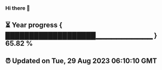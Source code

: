 ### Hi there 👋
⏳ Year progress { ███████████████████▁▁▁▁▁▁▁▁▁▁▁ } 65.82 %
---
⏰ Updated on Tue, 29 Aug 2023 06:10:10 GMT
---
